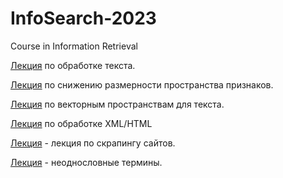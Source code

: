 # InfoSearch-2023
Course in Information Retrieval

[Лекция](https://github.com/klyshinsky/InfoSearch-2023/blob/main/Lecture_20230225_text_processing.ipynb) по обработке текста.
 
[Лекция](https://github.com/klyshinsky/InfoSearch-2023/blob/main/Lecture_20230325_Reduce_Space.ipynb) по снижению размерности пространства признаков.

[Лекция](https://github.com/klyshinsky/InfoSearch-2023/blob/main/Lecture20230325_W2V_Bert.ipynb) по векторным пространствам для текста.

[Лекция](https://github.com/klyshinsky/InfoSearch-2023/blob/main/Lecture_XML.ipynb) по обработке XML/HTML

[Лекция](https://github.com/klyshinsky/InfoSearch-2023/blob/main/Lecture_20230407_2_requests.ipynb) - лекция по скрапингу сайтов.

[Лекция](https://github.com/klyshinsky/InfoSearch-2023/blob/main/Lecture_3_collocations.ipynb) - неоднословные термины.